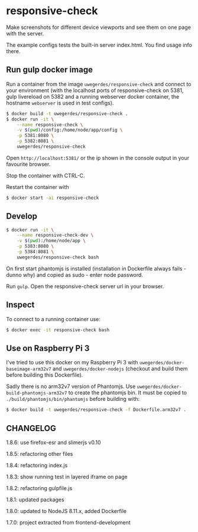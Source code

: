 # responsive-check

Make screenshots for different device viewports and see them on one page with the server.

The example configs tests the built-in server index.html. You find usage info there.

## Run gulp docker image

Run a container from the image `uwegerdes/responsive-check` and connect to your environment (with the localhost ports of responsive-check on 5381, gulp livereload on 5382 and a running webserver docker container, the hostname `webserver` is used in test configs).

```bash
$ docker build -t uwegerdes/responsive-check .
$ docker run -it \
	--name responsive-check \
	-v $(pwd)/config:/home/node/app/config \
	-p 5381:8080 \
	-p 5382:8081 \
	uwegerdes/responsive-check
```

Open `http://localhost:5381/` or the ip shown in the console output in your favourite browser.

Stop the container with CTRL-C.

Restart the container with

```bash
$ docker start -ai responsive-check
```

## Develop

```bash
$ docker run -it \
	--name responsive-check-dev \
	-v $(pwd):/home/node/app \
	-p 5383:8080 \
	-p 5384:8081 \
	uwegerdes/responsive-check bash
```

On first start phantomjs is installed (installation in Dockerfile always fails - dunno why) and copied as sudo - enter node password.

Run `gulp`. Open the responsive-check server url in your browser.

## Inspect

To connect to a running container use:

```bash
$ docker exec -it responsive-check bash
```

## Use on Raspberry Pi 3

I've tried to use this docker on my Raspberry Pi 3 with `uwegerdes/docker-baseimage-arm32v7` and `uwegerdes/docker-nodejs` (checkout and build them before building this Dockerfile).

Sadly there is no arm32v7 version of Phantomjs. Use `uwegerdes/docker-build-phantomjs-arm32v7` to create the phantomjs bin. It must be copied to `./build/phantomjs/bin/phantomjs` before building with:

```bash
$ docker build -t uwegerdes/responsive-check -f Dockerfile.arm32v7 .
```

## CHANGELOG

1.8.6: use firefox-esr and slimerjs v0.10

1.8.5: refactoring other files

1.8.4: refactoring index.js

1.8.3: show running test in layered iframe on page

1.8.2: refactoring gulpfile.js

1.8.1: updated packages

1.8.0: updated to NodeJS 8.11.x, added Dockerfile

1.7.0: project extracted from frontend-development
